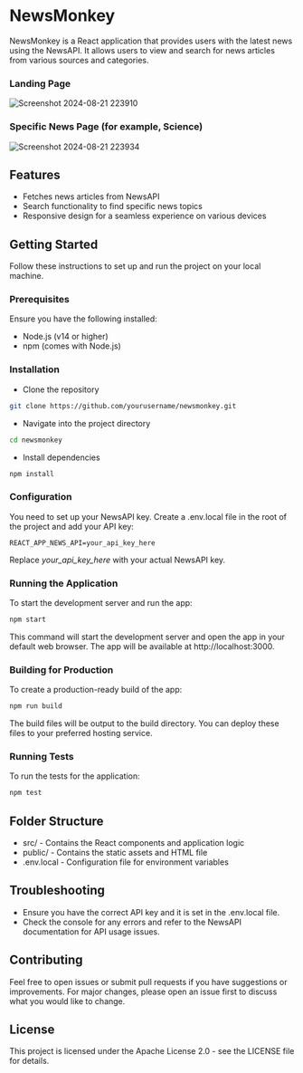 # NewsMonkey

NewsMonkey is a React application that provides users with the latest news using the NewsAPI. It allows users to view and search for news articles from various sources and categories.

### Landing Page

![Screenshot 2024-08-21 223910](https://github.com/user-attachments/assets/0e11723c-9993-4101-a248-22ddd2617f0e)

### Specific News Page (for example, Science)

![Screenshot 2024-08-21 223934](https://github.com/user-attachments/assets/2b5277a5-5ab8-4dcf-ad4e-2a2fc92506f1)



## Features

- Fetches news articles from NewsAPI
- Search functionality to find specific news topics
- Responsive design for a seamless experience on various devices

## Getting Started

Follow these instructions to set up and run the project on your local machine.

### Prerequisites

Ensure you have the following installed:

- Node.js (v14 or higher)
- npm (comes with Node.js)

### Installation

- Clone the repository

```bash
git clone https://github.com/yourusername/newsmonkey.git
```

- Navigate into the project directory

```bash
cd newsmonkey
```

- Install dependencies

```bash
npm install
```

### Configuration

You need to set up your NewsAPI key. Create a .env.local file in the root of the project and add your API key:

```env
REACT_APP_NEWS_API=your_api_key_here
```

Replace *your_api_key_here* with your actual NewsAPI key.

### Running the Application

To start the development server and run the app:

```bash
npm start
```

This command will start the development server and open the app in your default web browser. The app will be available at http://localhost:3000.

### Building for Production

To create a production-ready build of the app:

```bash
npm run build
```

The build files will be output to the build directory. You can deploy these files to your preferred hosting service.

### Running Tests

To run the tests for the application:

```bash
npm test
```

## Folder Structure

- src/ - Contains the React components and application logic
- public/ - Contains the static assets and HTML file
- .env.local - Configuration file for environment variables

## Troubleshooting

- Ensure you have the correct API key and it is set in the .env.local file.
- Check the console for any errors and refer to the NewsAPI documentation for API usage issues.

## Contributing

Feel free to open issues or submit pull requests if you have suggestions or improvements. For major changes, please open an issue first to discuss what you would like to change.

## License
This project is licensed under the Apache License 2.0 - see the LICENSE file for details.
